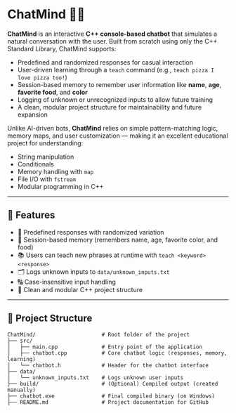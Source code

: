 # ChatMind 🤖🧠

**ChatMind** is an interactive **C++ console-based chatbot** that simulates a natural conversation with the user. Built from scratch using only the C++ Standard Library, ChatMind supports:

- Predefined and randomized responses for casual interaction
- User-driven learning through a `teach` command (e.g., `teach pizza I love pizza too!`)
- Session-based memory to remember user information like **name**, **age**, **favorite food**, and **color**
- Logging of unknown or unrecognized inputs to allow future training
- A clean, modular project structure for maintainability and future expansion

Unlike AI-driven bots, **ChatMind** relies on simple pattern-matching logic, memory maps, and user customization — making it an excellent educational project for understanding:
- String manipulation
- Conditionals
- Memory handling with `map`
- File I/O with `fstream`
- Modular programming in C++

---

## 🚀 Features

- 💬 Predefined responses with randomized variation
- 🧠 Session-based memory (remembers name, age, favorite color, and food)
- 📚 Users can teach new phrases at runtime with `teach <keyword> <response>`
- 🗂️ Logs unknown inputs to `data/unknown_inputs.txt`
- 🔠 Case-insensitive input handling
- 📁 Clean and modular C++ project structure

---

## 🧱 Project Structure

```text
ChatMind/                     # Root folder of the project
├── src/
│   ├── main.cpp              # Entry point of the application
│   ├── chatbot.cpp           # Core chatbot logic (responses, memory, learning)
│   └── chatbot.h             # Header for the chatbot interface
├── data/
│   └── unknown_inputs.txt    # Logs unknown user inputs
├── build/                    # (Optional) Compiled output (created manually)
├── chatbot.exe               # Final compiled binary (on Windows)
├── README.md                 # Project documentation for GitHub

